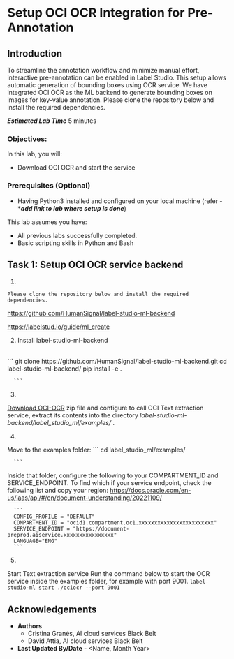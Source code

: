 # Setup OCI OCR Integration for Pre-Annotation

## Introduction

To streamline the annotation workflow and minimize manual effort, interactive pre-annotation can be enabled in Label Studio. This setup allows automatic generation of bounding boxes using OCR service. We have integrated OCI OCR as the ML backend to generate bounding boxes on images for key-value annotation. Please clone the repository below and install the required dependencies.

***Estimated Lab Time*** 5 minutes


### Objectives:

In this lab, you will:
* Download OCI OCR and start the service

### Prerequisites (Optional)

* Having Python3 installed and configured on your local machine (refer - ******add link to lab where setup is done*****)

This lab assumes you have:
* All previous labs successfully completed.
* Basic scripting skills in Python and Bash

## Task 1: Setup OCI OCR service backend


1. 

	Please clone the repository below and install the required dependencies. 

  https://github.com/HumanSignal/label-studio-ml-backend 

  https://labelstud.io/guide/ml_create 

2. Install label-studio-ml-backend 
  </br>
      ```
      git clone https://github.com/HumanSignal/label-studio-ml-backend.git 
      cd label-studio-ml-backend/ 
      pip install -e .  

      ```

3. 
  [Download OCI-OCR](files/ociocr.zip) zip file and configure to call OCI Text extraction service, extract its contents into the directory *label-studio-ml-backend/label_studio_ml/examples/* . 


4. 
  Move to the examples folder: 
      ```
      cd label_studio_ml/examples/ 

      ``` 

Inside that folder, configure the following to your COMPARTMENT_ID and SERVICE_ENDPOINT. To find which if your service endpoint, check the following list and copy your region: https://docs.oracle.com/en-us/iaas/api/#/en/document-understanding/20221109/  

      ```
      CONFIG_PROFILE = "DEFAULT" 
      COMPARTMENT_ID = "ocid1.compartment.oc1.xxxxxxxxxxxxxxxxxxxxxxxx" 
      SERVICE_ENDPOINT = "https://document-preprod.aiservice.xxxxxxxxxxxxxxxx" 
      LANGUAGE="ENG"
      ```

5. 
  Start Text extraction service
  Run the command below to start the OCR service inside the examples folder, for example with port 9001. 
      ```
      label-studio-ml start ./ociocr --port 9001 
      ```

## Acknowledgements
* **Authors** 
    - Cristina Granés, AI cloud services Black Belt
    - David Attia, AI cloud services Black Belt
* **Last Updated By/Date** - <Name, Month Year>
